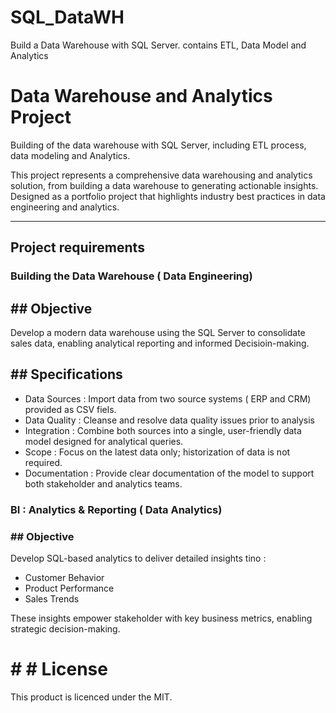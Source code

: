 # SQL_DataWH
Build a Data Warehouse with SQL Server. contains ETL, Data Model and Analytics
# Data Warehouse and Analytics Project

Building of the data warehouse with SQL Server, including ETL process, data modeling and Analytics.

This project represents a comprehensive data warehousing and analytics solution, from building a data warehouse to generating actionable insights.
Designed as a portfolio project that highlights industry best practices in data engineering and analytics.

------

## Project requirements

### Building the Data Warehouse ( Data Engineering)

## ## Objective 
Develop a modern data warehouse using the SQL Server to consolidate sales data, enabling analytical reporting and informed Decisioin-making.

## ## Specifications
- Data Sources : Import data from two source systems ( ERP and CRM) provided as CSV fiels.
- Data Quality : Cleanse and resolve data quality issues prior to analysis
- Integration : Combine both sources into a single, user-friendly data model designed for analytical queries.
- Scope : Focus on the latest data only; historization of data is not required.
- Documentation : Provide clear documentation of the model to support both stakeholder and analytics teams.

### BI : Analytics & Reporting ( Data Analytics)
### ## Objective
Develop SQL-based analytics to deliver detailed insights tino :
-  Customer Behavior
-  Product Performance
-  Sales Trends

These insights empower stakeholder with key business metrics, enabling strategic decision-making.


# # # License
This product is licenced under the MIT.

